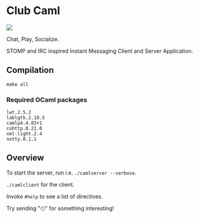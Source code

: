# Club Caml

![]( https://raw.githubusercontent.com/yuhuanq/Club-Caml/master/ex.gif?token=AQYGq4f9ZEAuP60oT3vYrqc4PM1on-6oks5YTxQhwA==)

Chat, Play, Socialize.

STOMP and IRC inspired Instant Messaging Client and Server Application.

## Compilation

`make all`

### Required OCaml packages

```
lwt.2.5.2
lablgtk.2.18.5
camlp4.4.03+1
cohttp.0.21.0
xml-light.2.4
notty.0.1.1
```

## Overview

To start the server, run i.e. `./camlserver --verbose`.

`./camlclient` for the client.

Invoke `#help` to see a list of directives.

Try sending "`😶`" for something interesting!

